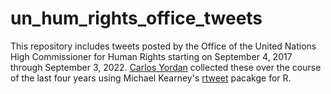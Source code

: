 # un_hum_rights_office_tweets
This repository includes tweets posted by the Office of the United Nations High Commissioner for Human Rights starting on September 4, 2017 through September 3, 2022. [Carlos Yordan](http://cyordan.name/) collected these over the course of the last four years using Michael Kearney's [rtweet](https://cran.r-project.org/web/packages/rtweet/rtweet.pdf) pacakge for R.
